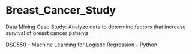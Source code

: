 # Breast_Cancer_Study

Data Mining Case Study:  Analyze data to determine factors that increase survival of breast cancer patients

DSC550 - Machine Learning for Logistic Regression - Python
